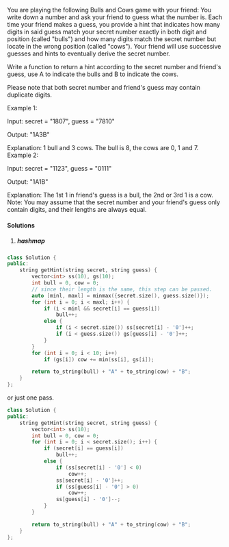 You are playing the following Bulls and Cows game with your friend: You write down a number and ask your friend to guess what the number is. Each time your friend makes a guess, you provide a hint that indicates how many digits in said guess match your secret number exactly in both digit and position (called "bulls") and how many digits match the secret number but locate in the wrong position (called "cows"). Your friend will use successive guesses and hints to eventually derive the secret number.

Write a function to return a hint according to the secret number and friend's guess, use A to indicate the bulls and B to indicate the cows. 

Please note that both secret number and friend's guess may contain duplicate digits.

Example 1:

Input: secret = "1807", guess = "7810"

Output: "1A3B"

Explanation: 1 bull and 3 cows. The bull is 8, the cows are 0, 1 and 7.
Example 2:

Input: secret = "1123", guess = "0111"

Output: "1A1B"

Explanation: The 1st 1 in friend's guess is a bull, the 2nd or 3rd 1 is a cow.
Note: You may assume that the secret number and your friend's guess only contain digits, and their lengths are always equal.

#### Solutions

1. ##### hashmap

```cpp
class Solution {
public:
    string getHint(string secret, string guess) {
        vector<int> ss(10), gs(10);
        int bull = 0, cow = 0;
        // since their length is the same, this step can be passed.
        auto [minl, maxl] = minmax({secret.size(), guess.size()});
        for (int i = 0; i < maxl; i++) {
            if (i < minl && secret[i] == guess[i])
                bull++;
            else {
                if (i < secret.size()) ss[secret[i] - '0']++;
                if (i < guess.size()) gs[guess[i] - '0']++;
            }
        }
        for (int i = 0; i < 10; i++)
            if (gs[i]) cow += min(ss[i], gs[i]);

        return to_string(bull) + "A" + to_string(cow) + "B";
    }
};
```

or just one pass.

```cpp
class Solution {
public:
    string getHint(string secret, string guess) {
        vector<int> ss(10);
        int bull = 0, cow = 0;
        for (int i = 0; i < secret.size(); i++) {
            if (secret[i] == guess[i])
                bull++;
            else {
                if (ss[secret[i] - '0'] < 0)
                    cow++;
                ss[secret[i] - '0']++;
                if (ss[guess[i] - '0'] > 0)
                    cow++;
                ss[guess[i] - '0']--;    
            }
        }

        return to_string(bull) + "A" + to_string(cow) + "B";
    }
};
```